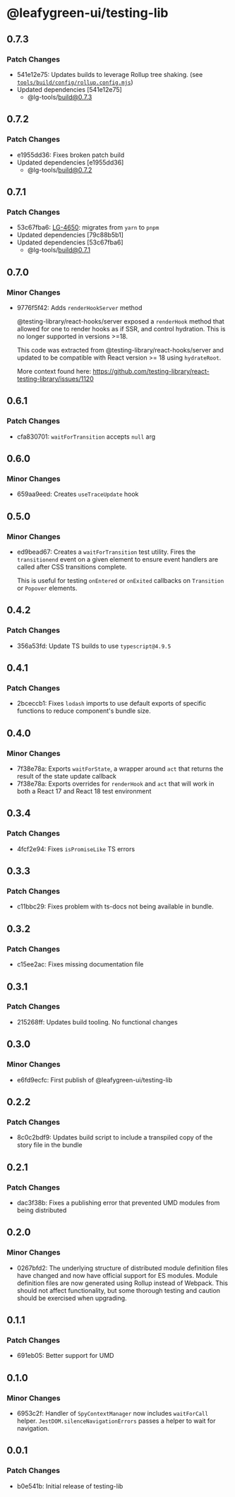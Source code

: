 # @leafygreen-ui/testing-lib

## 0.7.3

### Patch Changes

- 541e12e75: Updates builds to leverage Rollup tree shaking. (see [`tools/build/config/rollup.config.mjs`](https://github.com/mongodb/leafygreen-ui/blob/main/tools/build/config/rollup.config.mjs))
- Updated dependencies [541e12e75]
  - @lg-tools/build@0.7.3

## 0.7.2

### Patch Changes

- e1955dd36: Fixes broken patch build
- Updated dependencies [e1955dd36]
  - @lg-tools/build@0.7.2

## 0.7.1

### Patch Changes

- 53c67fba6: [LG-4650](https://jira.mongodb.org/browse/LG-4650): migrates from `yarn` to `pnpm`
- Updated dependencies [79c88b5b1]
- Updated dependencies [53c67fba6]
  - @lg-tools/build@0.7.1

## 0.7.0

### Minor Changes

- 9776f5f42: Adds `renderHookServer` method

  @testing-library/react-hooks/server exposed a `renderHook` method
  that allowed for one to render hooks as if SSR, and control
  hydration. This is no longer supported in versions >=18.

  This code was extracted from @testing-library/react-hooks/server and
  updated to be compatible with React version >= 18 using `hydrateRoot`.

  More context found here:
  https://github.com/testing-library/react-testing-library/issues/1120

## 0.6.1

### Patch Changes

- cfa830701: `waitForTransition` accepts `null` arg

## 0.6.0

### Minor Changes

- 659aa9eed: Creates `useTraceUpdate` hook

## 0.5.0

### Minor Changes

- ed9bead67: Creates a `waitForTransition` test utility. Fires the `transitionend` event on a given element to ensure event handlers are called after CSS transitions complete.

  This is useful for testing `onEntered` or `onExited` callbacks on `Transition` or `Popover` elements.

## 0.4.2

### Patch Changes

- 356a53fd: Update TS builds to use `typescript@4.9.5`

## 0.4.1

### Patch Changes

- 2bceccb1: Fixes `lodash` imports to use default exports of specific functions to reduce component's bundle size.

## 0.4.0

### Minor Changes

- 7f38e78a: Exports `waitForState`, a wrapper around `act` that returns the result of the state update callback
- 7f38e78a: Exports overrides for `renderHook` and `act` that will work in both a React 17 and React 18 test environment

## 0.3.4

### Patch Changes

- 4fcf2e94: Fixes `isPromiseLike` TS errors

## 0.3.3

### Patch Changes

- c11bbc29: Fixes problem with ts-docs not being available in bundle.

## 0.3.2

### Patch Changes

- c15ee2ac: Fixes missing documentation file

## 0.3.1

### Patch Changes

- 215268ff: Updates build tooling. No functional changes

## 0.3.0

### Minor Changes

- e6fd9ecfc: First publish of @leafygreen-ui/testing-lib

## 0.2.2

### Patch Changes

- 8c0c2bdf9: Updates build script to include a transpiled copy of the story file in the bundle

## 0.2.1

### Patch Changes

- dac3f38b: Fixes a publishing error that prevented UMD modules from being distributed

## 0.2.0

### Minor Changes

- 0267bfd2: The underlying structure of distributed module definition files have changed and now have official support for ES modules. Module definition files are now generated using Rollup instead of Webpack. This should not affect functionality, but some thorough testing and caution should be exercised when upgrading.

## 0.1.1

### Patch Changes

- 691eb05: Better support for UMD

## 0.1.0

### Minor Changes

- 6953c2f: Handler of `SpyContextManager` now includes `waitForCall` helper. `JestDOM.silenceNavigationErrors` passes a helper to wait for navigation.

## 0.0.1

### Patch Changes

- b0e541b: Initial release of testing-lib
